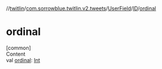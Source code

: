 //[twitlin](../../../index.md)/[com.sorrowblue.twitlin.v2.tweets](../../index.md)/[UserField](../index.md)/[ID](index.md)/[ordinal](ordinal.md)



# ordinal  
[common]  
Content  
val [ordinal](ordinal.md): [Int](https://kotlinlang.org/api/latest/jvm/stdlib/kotlin/-int/index.html)  




